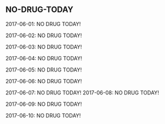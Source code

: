 ## NO-DRUG-TODAY

2017-06-01: NO DRUG TODAY!

2017-06-02: NO DRUG TODAY!

2017-06-03: NO DRUG TODAY!

2017-06-04: NO DRUG TODAY!

2017-06-05: NO DRUG TODAY!

2017-06-06: NO DRUG TODAY!

2017-06-07: NO DRUG TODAY!
2017-06-08: NO DRUG TODAY!

2017-06-09: NO DRUG TODAY!

2017-06-10: NO DRUG TODAY!

